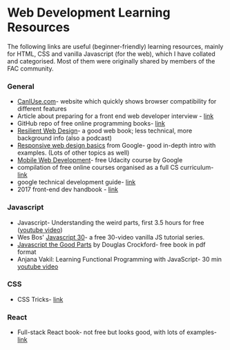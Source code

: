 # Web Development Learning Resources

The following links are useful (beginner-friendly) learning resources, mainly for HTML, CSS and
vanilla Javascript (for the web), which I have collated and categorised. Most of them were originally shared by members of the FAC community.

### General
- [CanIUse.com](http://caniuse.com/)- website which quickly shows browser compatibility for different features
- Article about preparing for a front end web developer interview - [link](http://davidshariff.com/blog/preparing-for-a-front-end-web-development-interview-in-2017/)
- GitHub repo of free online programming books- [link](https://github.com/vhf/free-programming-books)
- [Resilient Web Design](https://resilientwebdesign.com/)- a good web book; less technical, more background info (also a podcast)
- [Responsive web design basics](https://developers.google.com/web/fundamentals/design-and-ui/responsive/) from Google- good in-depth intro with examples. (Lots of other topics as well)
- [Mobile Web Development](https://www.udacity.com/course/mobile-web-development--cs256)- free Udacity course by Google
- compilation of free online courses organised as a full CS curriculum- [link](https://ossu.firebaseapp.com/#/curriculum)
- google technical development guide- [link](https://www.google.com/about/careers/students/guide-to-technical-development.html)
- 2017 front-end dev handbook - [link](https://frontendmasters.gitbooks.io/front-end-handbook-2017/content/)

### Javascript
- Javascript- Understanding the weird parts, first 3.5 hours for free ([youtube video](https://www.youtube.com/watch?v=Bv_5Zv5c-Ts))
- Wes Bos' [Javascript 30](https://javascript30.com/)- a free 30-video vanilla JS tutorial series.
- [Javascript the Good Parts](http://bdcampbell.net/javascript/book/javascript_the_good_parts.pdf) by Douglas Crockford- free book in pdf format
- Anjana Vakil: Learning Functional Programming with JavaScript- 30 min [youtube video](https://www.youtube.com/watch?v=e-5obm1G_FY)

### CSS
- CSS Tricks- [link](https://css-tricks.com/)

### React
- Full-stack React book- not free but looks good, with lots of examples- [link](https://www.fullstackreact.com/)
